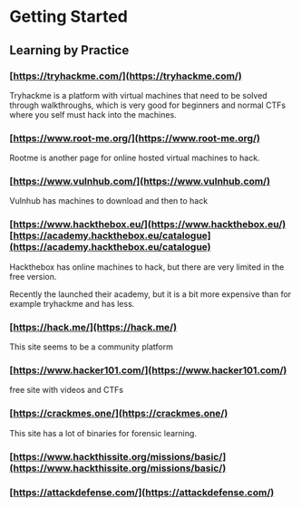 # Getting Started

## Learning by Practice

### [https://tryhackme.com/](https://tryhackme.com/)

Tryhackme is a platform with virtual machines that need to be solved through walkthroughs, which is very good for beginners and normal CTFs where you self must hack into the machines.

### [https://www.root-me.org/](https://www.root-me.org/)

Rootme is another page for online hosted virtual machines to hack.

### [https://www.vulnhub.com/](https://www.vulnhub.com/)

Vulnhub has machines to download and then to hack

### [https://www.hackthebox.eu/](https://www.hackthebox.eu/) [https://academy.hackthebox.eu/catalogue](https://academy.hackthebox.eu/catalogue)

Hackthebox has online machines to hack, but there are very limited in the free version.

Recently the launched their academy, but it is a bit more expensive than for example tryhackme and has less.

### [https://hack.me/](https://hack.me/)

This site seems to be a community platform

### [https://www.hacker101.com/](https://www.hacker101.com/)

free site with videos and CTFs

### [https://crackmes.one/](https://crackmes.one/)

This site has a lot of binaries for forensic learning.

### [https://www.hackthissite.org/missions/basic/](https://www.hackthissite.org/missions/basic/)

### [https://attackdefense.com/](https://attackdefense.com/)

